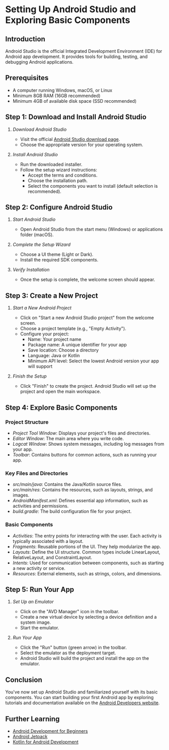 # Setting Up Android Studio and Exploring Basic Components

## Introduction
Android Studio is the official Integrated Development Environment (IDE) for Android app development. It provides tools for building, testing, and debugging Android applications.

## Prerequisites
- A computer running Windows, macOS, or Linux
- Minimum 8GB RAM (16GB recommended)
- Minimum 4GB of available disk space (SSD recommended)

## Step 1: Download and Install Android Studio
1. *Download Android Studio*
   - Visit the official [Android Studio download page](https://developer.android.com/studio).
   - Choose the appropriate version for your operating system.

2. *Install Android Studio*
   - Run the downloaded installer.
   - Follow the setup wizard instructions:
     - Accept the terms and conditions.
     - Choose the installation path.
     - Select the components you want to install (default selection is recommended).

## Step 2: Configure Android Studio
1. *Start Android Studio*
   - Open Android Studio from the start menu (Windows) or applications folder (macOS).
   
2. *Complete the Setup Wizard*
   - Choose a UI theme (Light or Dark).
   - Install the required SDK components.

3. *Verify Installation*
   - Once the setup is complete, the welcome screen should appear.

## Step 3: Create a New Project
1. *Start a New Android Project*
   - Click on "Start a new Android Studio project" from the welcome screen.
   - Choose a project template (e.g., "Empty Activity").
   - Configure your project:
     - Name: Your project name
     - Package name: A unique identifier for your app
     - Save location: Choose a directory
     - Language: Java or Kotlin
     - Minimum API level: Select the lowest Android version your app will support

2. *Finish the Setup*
   - Click "Finish" to create the project. Android Studio will set up the project and open the main workspace.

## Step 4: Explore Basic Components
### Project Structure
- *Project Tool Window*: Displays your project's files and directories.
- *Editor Window*: The main area where you write code.
- *Logcat Window*: Shows system messages, including log messages from your app.
- *Toolbar*: Contains buttons for common actions, such as running your app.

### Key Files and Directories
- *src/main/java*: Contains the Java/Kotlin source files.
- *src/main/res*: Contains the resources, such as layouts, strings, and images.
- *AndroidManifest.xml*: Defines essential app information, such as activities and permissions.
- *build.gradle*: The build configuration file for your project.

### Basic Components
- *Activities*: The entry points for interacting with the user. Each activity is typically associated with a layout.
- *Fragments*: Reusable portions of the UI. They help modularize the app.
- *Layouts*: Define the UI structure. Common types include LinearLayout, RelativeLayout, and ConstraintLayout.
- *Intents*: Used for communication between components, such as starting a new activity or service.
- *Resources*: External elements, such as strings, colors, and dimensions.

## Step 5: Run Your App
1. *Set Up an Emulator*
   - Click on the "AVD Manager" icon in the toolbar.
   - Create a new virtual device by selecting a device definition and a system image.
   - Start the emulator.

2. *Run Your App*
   - Click the "Run" button (green arrow) in the toolbar.
   - Select the emulator as the deployment target.
   - Android Studio will build the project and install the app on the emulator.

## Conclusion
You've now set up Android Studio and familiarized yourself with its basic components. You can start building your first Android app by exploring tutorials and documentation available on the [Android Developers website](https://developer.android.com/docs).

## Further Learning
- [Android Development for Beginners](https://developer.android.com/courses/fundamentals-training/overview-v2)
- [Android Jetpack](https://developer.android.com/jetpack)
- [Kotlin for Android Development](https://developer.android.com/kotlin)